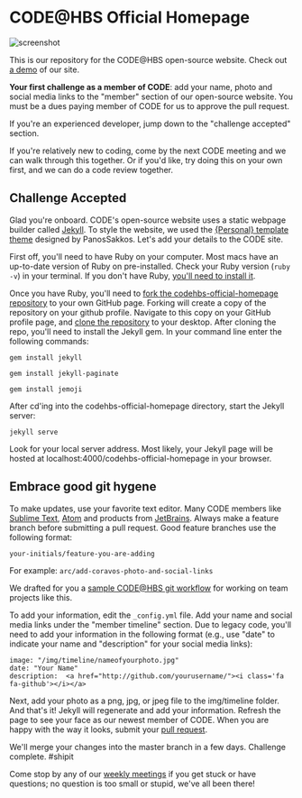 # CODE@HBS Official Homepage

![screenshot](/img/code-website-screenshot.png)

This is our repository for the CODE@HBS open-source website. Check out [a demo](http://codehbs.github.io/codehbs-official-homepage) of our site.

**Your first challenge as a member of CODE**: add your name, photo and social media links to the "member" section of our open-source website. You must be a dues paying member of CODE for us to approve the pull request.

If you're an experienced developer, jump down to the "challenge accepted" section.

If you're relatively new to coding, come by the next CODE meeting and we can walk through this together. Or if you'd like, try doing this on your own first, and we can do a code review together. 

## Challenge Accepted
Glad you're onboard. CODE's open-source website uses a static webpage builder called [Jekyll](https://jekyllrb.com/). To style the website, we used the [{Personal} template theme](https://panossakkos.github.io/personal-jekyll-theme/) designed by PanosSakkos. Let's add your details to the CODE site.

First off, you'll need to have Ruby on your computer. Most macs have an up-to-date version of Ruby on pre-installed. Check your Ruby version (`ruby -v`) in your terminal. If you don't have Ruby, [you'll need to install it](https://www.ruby-lang.org/en/documentation/installation/). 

Once you have Ruby, you'll need to [fork the codehbs-official-homepage repository](https://help.github.com/articles/fork-a-repo/) to your own GitHub page. Forking will create a copy of the repository on your github profile. Navigate to this copy on your GitHub profile page, and [clone the repository](https://help.github.com/articles/cloning-a-repository/) to your desktop. After cloning the repo, you'll need to install the Jekyll gem. In your command line enter the following commands:

`gem install jekyll`

`gem install jekyll-paginate`

`gem install jemoji`

After cd'ing into the codehbs-official-homepage directory, start the Jekyll server:

`jekyll serve`

Look for your local server address. Most likely, your Jekyll page will be hosted at localhost:4000/codehbs-official-homepage in your browser. 

## Embrace good git hygene
To make updates, use your favorite text editor. Many CODE members like [Sublime Text](https://www.sublimetext.com/), [Atom](https://education.github.com/pack) and products from [JetBrains](https://www.jetbrains.com/). Always make a feature branch before submitting a pull request. Good feature branches use the following format:

`your-initials/feature-you-are-adding` 

For example: `arc/add-coravos-photo-and-social-links`

We drafted for you a [sample CODE@HBS git workflow](https://github.com/codehbs/git-workflow/blob/master/README.md) for working on team projects like this. 

To add your information, edit the `_config.yml` file. Add your name and social media links under the "member timeline" section. Due to legacy code, you'll need to add your information in the following format (e.g., use "date" to indicate your name and "description" for your social media links):
```
image: "/img/timeline/nameofyourphoto.jpg"
date: "Your Name"
description:  <a href="http://github.com/yourusername/"><i class='fa fa-github'></i></a>
```
Next, add your photo as a png, jpg, or jpeg file to the img/timeline folder. And that's it! Jekyll will regenerate and add your information. Refresh the page to see your face as our newest member of CODE. When you are happy with the way it looks, submit your [pull request](https://help.github.com/articles/creating-a-pull-request/). 

We'll merge your changes into the master branch in a few days. Challenge complete. #shipit

Come stop by any of our [weekly meetings](https://www.facebook.com/codehbs) if you get stuck or have questions; no question is too small or stupid, we've all been there!
